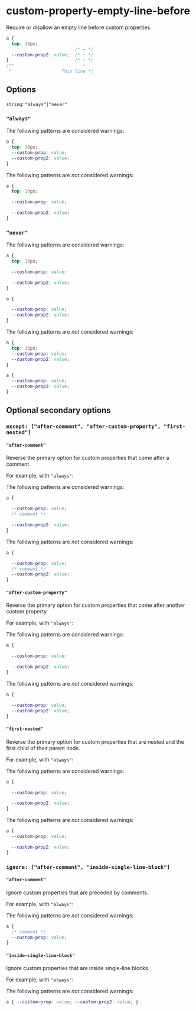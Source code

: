 # custom-property-empty-line-before

Require or disallow an empty line before custom properties.

```css
a {
  top: 10px;
                          /* ← */
  --custom-prop2: value;  /* ↑ */   
}                         /* ↑ */
/**                          ↑
 *                   This line */
```

## Options

`string`: `"always"|"never"`

### `"always"`

The following patterns are considered warnings:

```css
a {
  top: 10px;
  --custom-prop: value;
  --custom-prop2: value;
}
```

The following patterns are *not* considered warnings:

```css
a {
  top: 10px;

  --custom-prop: value;

  --custom-prop2: value;
}
```

### `"never"`

The following patterns are considered warnings:

```css
a {
  top: 10px;

  --custom-prop: value;

  --custom-prop2: value;
}
```

```css
a {

  --custom-prop: value;
  --custom-prop2: value;
}
```

The following patterns are *not* considered warnings:

```css
a {
  top: 10px;
  --custom-prop: value;
  --custom-prop2: value;
}
```

```css
a {
  --custom-prop: value;
  --custom-prop2: value;
}
```

## Optional secondary options

### `except: ["after-comment", "after-custom-property", "first-nested"]`

#### `"after-comment"`

Reverse the primary option for custom properties that come after a comment.

For example, with `"always"`:

The following patterns are considered warnings:

```css
a {

  --custom-prop: value;
  /* comment */

  --custom-prop2: value;
}
```

The following patterns are *not* considered warnings:

```css
a {

  --custom-prop: value;
  /* comment */
  --custom-prop2: value;
}

```

#### `"after-custom-property"`

Reverse the primary option for custom properties that come after another custom property.

For example, with `"always"`:

The following patterns are considered warnings:

```css
a {

  --custom-prop: value;

  --custom-prop2: value;
}
```

The following patterns are *not* considered warnings:

```css
a {

  --custom-prop: value;
  --custom-prop2: value;
}
```

#### `"first-nested"`

Reverse the primary option for custom properties that are nested and the first child of their parent node.

For example, with `"always"`:

The following patterns are considered warnings:

```css
a {

  --custom-prop: value;

  --custom-prop2: value;
}
```

The following patterns are *not* considered warnings:

```css
a {
  --custom-prop: value;

  --custom-prop2: value;
}
```

### `ignore: ["after-comment", "inside-single-line-block"]`

#### `"after-comment"`

Ignore custom properties that are preceded by comments.

For example, with `"always"`:

The following patterns are *not* considered warnings:

```css
a {
  /* comment */
  --custom-prop: value;
}
```

#### `"inside-single-line-block"`

Ignore custom properties that are inside single-line blocks.

For example, with `"always"`:

The following patterns are *not* considered warnings:

```css
a { --custom-prop: value; --custom-prop2: value; }
```
